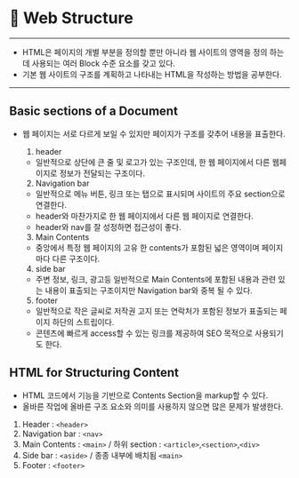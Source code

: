 # 🎢 Web Structure

---
- HTML은 페이지의 개별 부분을 정의할 뿐만 아니라 웹 사이트의 영역을 정의 하는데 사용되는 여러 Block 수준 요소를 갖고 있다.
- 기본 웹 사이트의 구조를 계획하고 나타내는 HTML을 작성하는 방법을 공부한다.
---

## Basic sections of a Document
- 웹 페이지는 서로 다르게 보일 수 있지만 페이지가 구조를 갖추어 내용을 표출한다.

    1. header
    - 일반적으로 상단에 큰 줄 및 로고가 있는 구조인데, 한 웹 페이지에서 다른 웹페이지로 정보가 전달되는 구조이다.
    2. Navigation bar
    - 일반적으로 메뉴 버튼, 링크 또는 탭으로 표시되며 사이트의 주요 section으로 연결한다. 
    - header와 마찬가지로 한 웹 페이지에서 다른 웹 페이지로 연결한다. 
    - header와 nav를 잘 성정하면 접근성이 좋다.
    3. Main Contents
    - 중앙에서 특정 웹 페이지의 고유 한 contents가 포함된 넓은 영역이며 페이지마다 다른 구조이다.
    4. side bar
    - 주변 정보, 링크, 광고등 일반적으로 Main Contents에 포함된 내용과 관련 있는 내용이 표출되는 구조이지만 Navigation bar와 중복 될 수 있다.
    5. footer
    - 일반적으로 작은 글씨로 저작권 고지 또는 연락처가 포함된 정보가 표출되는 페이지 하단의 스트립이다.
    - 콘텐츠에 빠르게 access할 수 있는 링크를 제공하여 SEO 목적으로 사용되기도 한다.
    
## HTML for Structuring Content
- HTML 코드에서 기능을 기반으로 Contents Section을 markup할 수 있다. 
- 올바른 작업에 올바른 구조 요소와 의미를 사용하지 않으면 많은 문제가 발생한다.

1. Header : `<header>`
2. Navigation bar : `<nav>`
3. Main Contents : `<main>` / 하위 section : `<article>`,`<section>`,`<div>`
4. Side bar : `<aside>` / 종종 내부에 배치됨 `<main>`
5. Footer : `<footer>`

